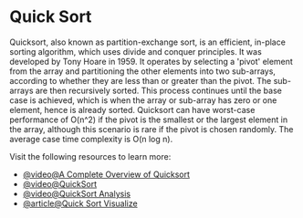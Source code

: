 # Quick Sort

Quicksort, also known as partition-exchange sort, is an efficient, in-place sorting algorithm, which uses divide and conquer principles. It was developed by Tony Hoare in 1959. It operates by selecting a 'pivot' element from the array and partitioning the other elements into two sub-arrays, according to whether they are less than or greater than the pivot. The sub-arrays are then recursively sorted. This process continues until the base case is achieved, which is when the array or sub-array has zero or one element, hence is already sorted. Quicksort can have worst-case performance of O(n^2) if the pivot is the smallest or the largest element in the array, although this scenario is rare if the pivot is chosen randomly. The average case time complexity is O(n log n).

Visit the following resources to learn more:

- [@video@A Complete Overview of Quicksort](https://www.youtube.com/watch?v=0SkOjNaO1XY)
- [@video@QuickSort](https://www.youtube.com/watch?v=7h1s2SojIRw)
- [@video@QuickSort Analysis](https://www.youtube.com/watch?v=-qOVVRIZzao)
- [@article@Quick Sort Visualize](https://www.hackerearth.com/practice/algorithms/sorting/quick-sort/visualize/)
